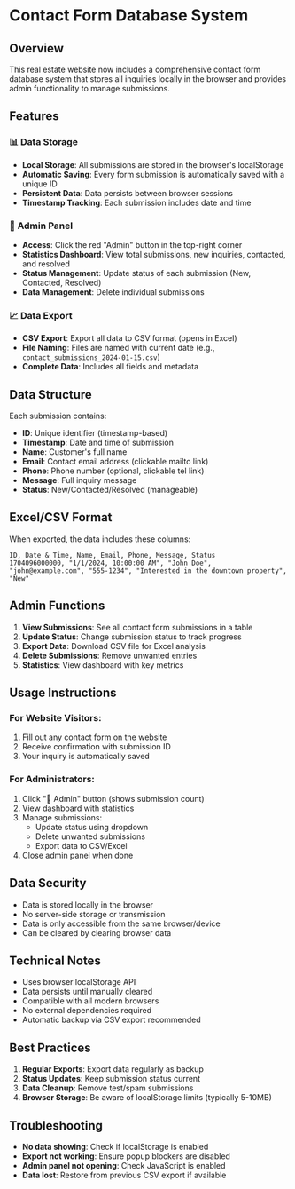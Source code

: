 # Contact Form Database System

## Overview
This real estate website now includes a comprehensive contact form database system that stores all inquiries locally in the browser and provides admin functionality to manage submissions.

## Features

### 📊 **Data Storage**
- **Local Storage**: All submissions are stored in the browser's localStorage
- **Automatic Saving**: Every form submission is automatically saved with a unique ID
- **Persistent Data**: Data persists between browser sessions
- **Timestamp Tracking**: Each submission includes date and time

### 🔧 **Admin Panel**
- **Access**: Click the red "Admin" button in the top-right corner
- **Statistics Dashboard**: View total submissions, new inquiries, contacted, and resolved
- **Status Management**: Update status of each submission (New, Contacted, Resolved)
- **Data Management**: Delete individual submissions

### 📈 **Data Export**
- **CSV Export**: Export all data to CSV format (opens in Excel)
- **File Naming**: Files are named with current date (e.g., `contact_submissions_2024-01-15.csv`)
- **Complete Data**: Includes all fields and metadata

## Data Structure

Each submission contains:
- **ID**: Unique identifier (timestamp-based)
- **Timestamp**: Date and time of submission
- **Name**: Customer's full name
- **Email**: Contact email address (clickable mailto link)
- **Phone**: Phone number (optional, clickable tel link)
- **Message**: Full inquiry message
- **Status**: New/Contacted/Resolved (manageable)

## Excel/CSV Format

When exported, the data includes these columns:
```
ID, Date & Time, Name, Email, Phone, Message, Status
1704096000000, "1/1/2024, 10:00:00 AM", "John Doe", "john@example.com", "555-1234", "Interested in the downtown property", "New"
```

## Admin Functions

1. **View Submissions**: See all contact form submissions in a table
2. **Update Status**: Change submission status to track progress
3. **Export Data**: Download CSV file for Excel analysis
4. **Delete Submissions**: Remove unwanted entries
5. **Statistics**: View dashboard with key metrics

## Usage Instructions

### For Website Visitors:
1. Fill out any contact form on the website
2. Receive confirmation with submission ID
3. Your inquiry is automatically saved

### For Administrators:
1. Click "🔧 Admin" button (shows submission count)
2. View dashboard with statistics
3. Manage submissions:
   - Update status using dropdown
   - Delete unwanted submissions
   - Export data to CSV/Excel
4. Close admin panel when done

## Data Security
- Data is stored locally in the browser
- No server-side storage or transmission
- Data is only accessible from the same browser/device
- Can be cleared by clearing browser data

## Technical Notes
- Uses browser localStorage API
- Data persists until manually cleared
- Compatible with all modern browsers
- No external dependencies required
- Automatic backup via CSV export recommended

## Best Practices
1. **Regular Exports**: Export data regularly as backup
2. **Status Updates**: Keep submission status current
3. **Data Cleanup**: Remove test/spam submissions
4. **Browser Storage**: Be aware of localStorage limits (typically 5-10MB)

## Troubleshooting
- **No data showing**: Check if localStorage is enabled
- **Export not working**: Ensure popup blockers are disabled
- **Admin panel not opening**: Check JavaScript is enabled
- **Data lost**: Restore from previous CSV export if available 
